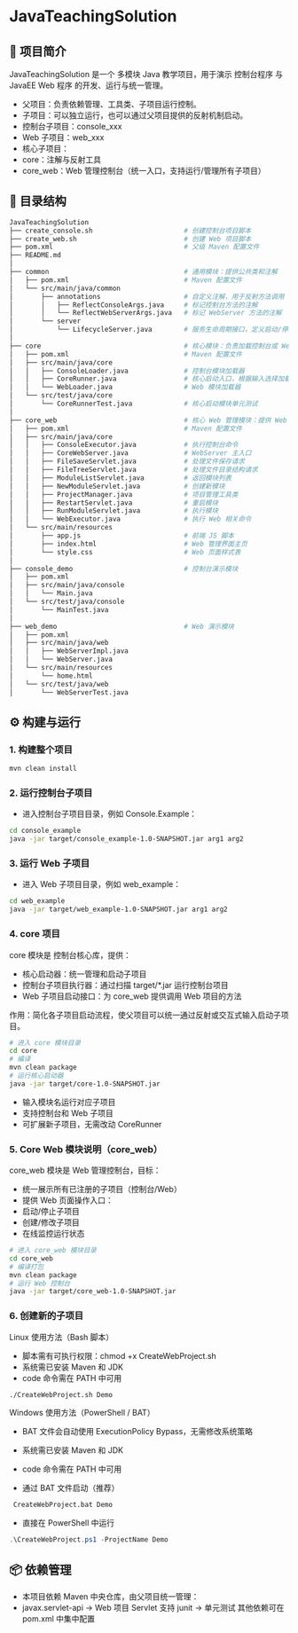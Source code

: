 # JavaTeachingSolution

## 📘 项目简介

JavaTeachingSolution 是一个 多模块 Java 教学项目，用于演示 控制台程序 与 JavaEE Web 程序 的开发、运行与统一管理。

- 父项目：负责依赖管理、工具类、子项目运行控制。
- 子项目：可以独立运行，也可以通过父项目提供的反射机制启动。
 - 控制台子项目：console_xxx
 - Web 子项目：web_xxx
- 核心子项目：
 - core：注解与反射工具
 - core_web：Web 管理控制台（统一入口，支持运行/管理所有子项目）

## 📂 目录结构

```bash
JavaTeachingSolution
├── create_console.sh                       # 创建控制台项目脚本
├── create_web.sh                           # 创建 Web 项目脚本
├── pom.xml                                 # 父级 Maven 配置文件
├── README.md
│
├── common                                  # 通用模块：提供公共类和注解
│   ├── pom.xml                             # Maven 配置文件
│   └── src/main/java/common
│       ├── annotations                     # 自定义注解，用于反射方法调用
│       │   ├── ReflectConsoleArgs.java     # 标记控制台方法的注解
│       │   └── ReflectWebServerArgs.java   # 标记 WebServer 方法的注解
│       └── server
│           └── LifecycleServer.java        # 服务生命周期接口，定义启动/停止等方法
│
├── core                                    # 核心模块：负责加载控制台或 Web 子项目
│   ├── pom.xml                             # Maven 配置文件
│   ├── src/main/java/core
│   │   ├── ConsoleLoader.java              # 控制台模块加载器
│   │   ├── CoreRunner.java                 # 核心启动入口，根据输入选择加载模块
│   │   └── WebLoader.java                  # Web 模块加载器
│   └── src/test/java/core
│       └── CoreRunnerTest.java             # 核心启动模块单元测试
│
├── core_web                                # 核心 Web 管理模块：提供 Web 管理界面和模块操作
│   ├── pom.xml                             # Maven 配置文件
│   ├── src/main/java/core
│   │   ├── ConsoleExecutor.java            # 执行控制台命令
│   │   ├── CoreWebServer.java              # WebServer 主入口
│   │   ├── FileSaveServlet.java            # 处理文件保存请求
│   │   ├── FileTreeServlet.java            # 处理文件目录结构请求
│   │   ├── ModuleListServlet.java          # 返回模块列表
│   │   ├── NewModuleServlet.java           # 创建新模块
│   │   ├── ProjectManager.java             # 项目管理工具类
│   │   ├── RestartServlet.java             # 重启模块
│   │   ├── RunModuleServlet.java           # 执行模块
│   │   └── WebExecutor.java                # 执行 Web 相关命令
│   └── src/main/resources
│       ├── app.js                          # 前端 JS 脚本
│       ├── index.html                      # Web 管理界面主页
│       └── style.css                       # Web 页面样式表
│
├── console_demo                            # 控制台演示模块
│   ├── pom.xml
│   ├── src/main/java/console
│   │   └── Main.java
│   └── src/test/java/console
│       └── MainTest.java
│
├── web_demo                                # Web 演示模块
│   ├── pom.xml
│   ├── src/main/java/web
│   │   ├── WebServerImpl.java
│   │   └── WebServer.java
│   └── src/main/resources
│       └── home.html
│   └── src/test/java/web
│       └── WebServerTest.java
```


## ⚙️ 构建与运行

### 1. 构建整个项目

```bash
mvn clean install
```


### 2. 运行控制台子项目

- 进入控制台子项目目录，例如 Console.Example：

```bash
cd console_example
java -jar target/console_example-1.0-SNAPSHOT.jar arg1 arg2
```


### 3. 运行 Web 子项目
- 进入 Web 子项目目录，例如 web_example：

```bash
cd web_example
java -jar target/web_example-1.0-SNAPSHOT.jar arg1 arg2
```


### 4. core 项目

core 模块是 控制台核心库，提供：

- 核心启动器：统一管理和启动子项目
- 控制台子项目执行器：通过扫描 target/*.jar 运行控制台项目
- Web 子项目启动接口：为 core_web 提供调用 Web 项目的方法

作用：简化各子项目启动流程，使父项目可以统一通过反射或交互式输入启动子项目。

```bash
# 进入 core 模块目录
cd core
# 编译
mvn clean package
# 运行核心启动器
java -jar target/core-1.0-SNAPSHOT.jar
```
- 输入模块名运行对应子项目
- 支持控制台和 Web 子项目
- 可扩展新子项目，无需改动 CoreRunner


### 5. Core Web 模块说明（core_web）

core_web 模块是 Web 管理控制台，目标：
- 统一展示所有已注册的子项目（控制台/Web）
- 提供 Web 页面操作入口：
 - 启动/停止子项目
 - 创建/修改子项目
 - 在线监控运行状态

```bash
# 进入 core_web 模块目录
cd core_web
# 编译打包
mvn clean package
# 运行 Web 控制台
java -jar target/core_web-1.0-SNAPSHOT.jar
```

### 6. 创建新的子项目

Linux 使用方法（Bash 脚本）
- 脚本需有可执行权限：chmod +x CreateWebProject.sh
- 系统需已安装 Maven 和 JDK
- code 命令需在 PATH 中可用

```bash
./CreateWebProject.sh Demo
```

Windows 使用方法（PowerShell / BAT）

- BAT 文件会自动使用 ExecutionPolicy Bypass，无需修改系统策略
- 系统需已安装 Maven 和 JDK
- code 命令需在 PATH 中可用

- 通过 BAT 文件启动（推荐）

```bat
 CreateWebProject.bat Demo
```

- 直接在 PowerShell 中运行

```powershell
.\CreateWebProject.ps1 -ProjectName Demo
```

## 📦 依赖管理

- 本项目依赖 Maven 中央仓库，由父项目统一管理：
- javax.servlet-api → Web 项目 Servlet 支持
junit → 单元测试
其他依赖可在 pom.xml 中集中配置
